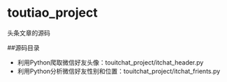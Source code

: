 # toutiao_project
头条文章的源码

##源码目录

* 利用Python爬取微信好友头像：touitchat_project/itchat_header.py
* 利用Python分析微信好友性别和位置：touitchat_project/itchat_frients.py
